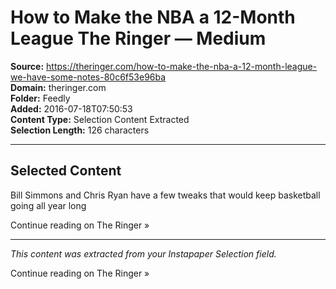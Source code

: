 # How to Make the NBA a 12-Month League The Ringer — Medium

**Source:** https://theringer.com/how-to-make-the-nba-a-12-month-league-we-have-some-notes-80c6f53e96ba  
**Domain:** theringer.com  
**Folder:** Feedly  
**Added:** 2016-07-18T07:50:53  
**Content Type:** Selection Content Extracted  
**Selection Length:** 126 characters  


---

## Selected Content

Bill Simmons and Chris Ryan have a few tweaks that would keep basketball going all year long

Continue reading on The Ringer »

---

*This content was extracted from your Instapaper Selection field.*

Continue reading on The Ringer »

